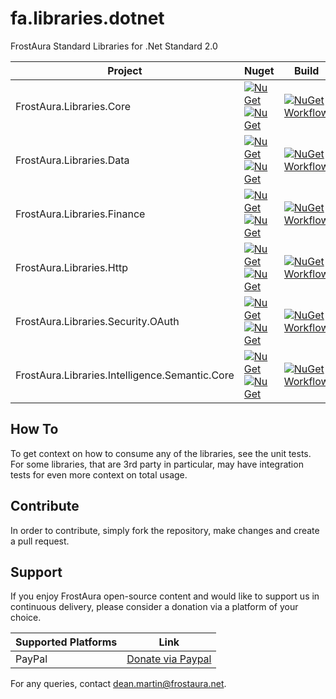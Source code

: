 # fa.libraries.dotnet
FrostAura Standard Libraries for .Net Standard 2.0

| Project | Nuget | Build |
| --- | --- | --- |
| FrostAura.Libraries.Core | [![NuGet](https://img.shields.io/nuget/v/FrostAura.Libraries.Core.svg?style=for-the-badge)](https://www.nuget.org/packages/FrostAura.Libraries.Core/)[![NuGet](https://img.shields.io/nuget/dt/FrostAura.Libraries.Core.svg?style=for-the-badge)](https://www.nuget.org/packages/FrostAura.Libraries.Core/) | [![NuGet Workflow](https://github.com/faGH/fa.libraries.dotnet/actions/workflows/nuget_workflow.yml/badge.svg)](https://github.com/faGH/fa.libraries.dotnet/actions/workflows/nuget_workflow.yml) |
| FrostAura.Libraries.Data | [![NuGet](https://img.shields.io/nuget/v/FrostAura.Libraries.Data.svg?style=for-the-badge)](https://www.nuget.org/packages/FrostAura.Libraries.Data/)[![NuGet](https://img.shields.io/nuget/dt/FrostAura.Libraries.Data.svg?style=for-the-badge)](https://www.nuget.org/packages/FrostAura.Libraries.Data/) | [![NuGet Workflow](https://github.com/faGH/fa.libraries.dotnet/actions/workflows/nuget_workflow.yml/badge.svg)](https://github.com/faGH/fa.libraries.dotnet/actions/workflows/nuget_workflow.yml) |
| FrostAura.Libraries.Finance | [![NuGet](https://img.shields.io/nuget/v/FrostAura.Libraries.Finance.svg?style=for-the-badge)](https://www.nuget.org/packages/FrostAura.Libraries.Finance/)[![NuGet](https://img.shields.io/nuget/dt/FrostAura.Libraries.Finance.svg?style=for-the-badge)](https://www.nuget.org/packages/FrostAura.Libraries.Finance/) | [![NuGet Workflow](https://github.com/faGH/fa.libraries.dotnet/actions/workflows/nuget_workflow.yml/badge.svg)](https://github.com/faGH/fa.libraries.dotnet/actions/workflows/nuget_workflow.yml) |
| FrostAura.Libraries.Http | [![NuGet](https://img.shields.io/nuget/v/FrostAura.Libraries.Http.svg?style=for-the-badge)](https://www.nuget.org/packages/FrostAura.Libraries.Http/)[![NuGet](https://img.shields.io/nuget/dt/FrostAura.Libraries.Http.svg?style=for-the-badge)](https://www.nuget.org/packages/FrostAura.Libraries.Http/) | [![NuGet Workflow](https://github.com/faGH/fa.libraries.dotnet/actions/workflows/nuget_workflow.yml/badge.svg)](https://github.com/faGH/fa.libraries.dotnet/actions/workflows/nuget_workflow.yml) |
| FrostAura.Libraries.Security.OAuth | [![NuGet](https://img.shields.io/nuget/v/FrostAura.Libraries.Security.OAuth.svg?style=for-the-badge)](https://www.nuget.org/packages/FrostAura.Libraries.Security.OAuth/)[![NuGet](https://img.shields.io/nuget/dt/FrostAura.Libraries.Security.OAuth.svg?style=for-the-badge)](https://www.nuget.org/packages/FrostAura.Libraries.Security.OAuth/) | [![NuGet Workflow](https://github.com/faGH/fa.libraries.dotnet/actions/workflows/nuget_workflow.yml/badge.svg)](https://github.com/faGH/fa.libraries.dotnet/actions/workflows/nuget_workflow.yml) |
| FrostAura.Libraries.Intelligence.Semantic.Core | [![NuGet](https://img.shields.io/nuget/v/FrostAura.Libraries.Intelligence.Semantic.Core.svg?style=for-the-badge)](https://www.nuget.org/packages/FrostAura.Libraries.Intelligence.Semantic.Core/)[![NuGet](https://img.shields.io/nuget/dt/FrostAura.Libraries.Intelligence.Semantic.Core.svg?style=for-the-badge)](https://www.nuget.org/packages/FrostAura.Libraries.Intelligence.Semantic.Core/) | [![NuGet Workflow](https://github.com/faGH/fa.libraries.dotnet/actions/workflows/nuget_workflow.yml/badge.svg)](https://github.com/faGH/fa.libraries.dotnet/actions/workflows/nuget_workflow.yml) |

## How To
To get context on how to consume any of the libraries, see the unit tests. For some libraries, that are 3rd party in 
particular, may have integration tests for even more context on total usage.

## Contribute
In order to contribute, simply fork the repository, make changes and create a pull request.

## Support
If you enjoy FrostAura open-source content and would like to support us in continuous delivery, please consider a donation via a platform of your choice.

| Supported Platforms | Link |
| ------------------- | ---- |
| PayPal | [Donate via Paypal](https://www.paypal.com/donate/?hosted_button_id=SVEXJC9HFBJ72) |

For any queries, contact dean.martin@frostaura.net.
